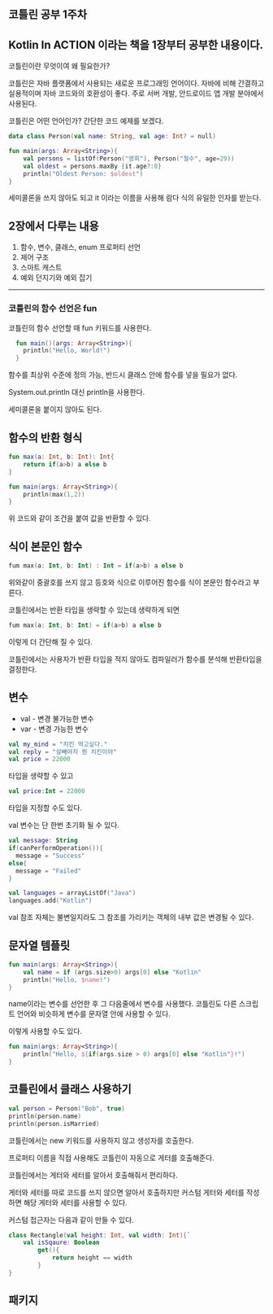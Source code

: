 ## 코틀린 공부 1주차

## Kotlin In ACTION 이라는 책을 1장부터 공부한 내용이다.

코틀린이란 무엇이여 왜 필요한가?


코틀린은 자바 플랫폼에서 사용되는 새로운 프로그래밍 언어이다.
자바에 비해 간결하고 실용적이며 자바 코드와의 호환성이 좋다.
주로 서버 개발, 안드로이드 앱 개발 분야에서 사용된다.

코틀린은 어떤 언어인가? 간단한 코드 예제를 보겠다.

```kotlin
data class Person(val name: String, val age: Int? = null)

fun main(args: Array<String>){
    val persons = listOf(Person("영희"), Person("철수", age=29))
    val oldest = persons.maxBy {it.age?:0}
    println("Oldest Person: $oldest")
}
```

세미콜론을 쓰지 않아도 되고 it 이라는 이름을 사용해 람다 식의 유일한 인자를 받는다.

## 2장에서 다루는 내용
1. 함수, 변수, 클래스, enum 프로퍼티 선언
2. 제어 구조
3. 스마트 캐스트
4. 예외 던지기와 예외 잡기
---
### 코틀린의 함수 선언은 fun
코틀린의 함수 선언할 때 fun 키워드를 사용한다.

```kotlin
  fun main()(args: Array<String>){
    println("Hello, World!")
  }
```

함수를 최상위 수준에 정의 가능, 반드시 클래스 안에 함수를 넣을 필요가 없다.

System.out.println 대신 println을 사용한다.

세미콜론을 붙이지 않아도 된다.

## 함수의 반환 형식

```kotlin
fun max(a: Int, b: Int): Int{
    return if(a>b) a else b
}

fun main(args: Array<String>){
    println(max(1,2))
}
```

위 코드와 같이 조건을 붙여 값을 반환할 수 있다.

## 식이 본문인 함수
```kotlin
fum max(a: Int, b: Int) : Int = if(a>b) a else b
```
위와같이 중괄호를 쓰지 않고 등호와 식으로 이루어진 함수를 식이 본문인 함수라고 부른다.

코틀린에서는 반환 타입을 생략할 수 있는데 생략하게 되면
```kotlin
fum max(a: Int, b: Int) = if(a>b) a else b
```
이렇게 더 간단해 질 수 있다.

코틀린에서는 사용자가 반환 타입을 적지 않아도 컴파일러가 함수를 분석해 반환타입을 결정한다.

## 변수
* val - 변경 불가능한 변수
* var - 변경 가능한 변수

```kotlin
val my_mind = "치킨 먹고싶다."
val reply = "살빼야지 뭔 치킨이야"
val price = 22000
```
타입을 생략할 수 있고
```kotlin
val price:Int = 22000
```
타입을 지정할 수도 있다.

val 변수는 단 한번 초기화 될 수 있다.

```kotlin
val message: String
if(canPerformOperation()){
  message = "Success"
else{
  message = "Failed"
}
```
```kotlin
val languages = arrayListOf("Java")
languages.add("Kotlin")
```
val 참조 자체는 불변일지라도 그 참조를 가리키는 객체의 내부 값은 변경될 수 있다.

## 문자열 템플릿

```kotlin
fun main(args: Array<String>){
    val name = if (args.size>0) args[0] else "Kotlin"
    println("Hello, $name!")
}
```
name이라는 변수를 선언한 후 그 다음줄에서 변수를 사용했다. 코틀린도 다른 스크립트 언어와 비슷하게 변수를 문자열 안에 사용할 수 있다.

이렇게 사용할 수도 있다.

```kotlin
fun main(args: Array<String>){
    println("Hello, ${if(args.size > 0) args[0] else "Kotlin"}!")
}
```

## 코틀린에서 클래스 사용하기

```kotlin
val person = Person("Bob", true)
println(person.name)
println(person.isMarried)
```

코틀린에서는 new 키워드를 사용하지 않고 생성자를 호출한다.

프로퍼티 이름을 직접 사용해도 코틀린이 자동으로 게터를 호출해준다.

코틀린에서는 게터와 세터를 알아서 호출해줘서 편리하다.

게터와 세터를 따로 코드를 쓰지 않으면 알아서 호출하지만 커스텀 게터와 세터를 작성하면 해당 게터와 세터를 사용할 수 있다.

커스텀 접근자는 다음과 같이 만들 수 있다.

```kotlin
class Rectangle(val height: Int, val width: Int){`
    val isSqaure: Boolean
        get(){
            return height == width
        }
}
```

## 패키지

```kotlin



